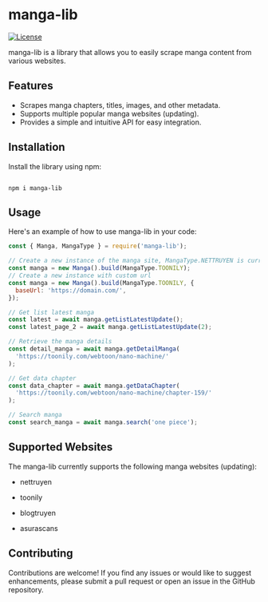 # manga-lib

[![License](https://img.shields.io/badge/license-MIT-blue.svg)](https://opensource.org/licenses/MIT)

manga-lib is a library that allows you to easily scrape manga content from various websites.

## Features

- Scrapes manga chapters, titles, images, and other metadata.
- Supports multiple popular manga websites (updating).
- Provides a simple and intuitive API for easy integration.

## Installation

Install the library using npm:

```

npm i manga-lib

```

## Usage

Here's an example of how to use manga-lib in your code:

```javascript
const { Manga, MangaType } = require('manga-lib');

// Create a new instance of the manga site, MangaType.NETTRUYEN is currently support for https://www.nettruyenplus.com/
const manga = new Manga().build(MangaType.TOONILY);
// Create a new instance with custom url
const manga = new Manga().build(MangaType.TOONILY, {
  baseUrl: 'https://domain.com/',
});

// Get list latest manga
const latest = await manga.getListLatestUpdate();
const latest_page_2 = await manga.getListLatestUpdate(2);

// Retrieve the manga details
const detail_manga = await manga.getDetailManga(
  'https://toonily.com/webtoon/nano-machine/'
);

// Get data chapter
const data_chapter = await manga.getDataChapter(
  'https://toonily.com/webtoon/nano-machine/chapter-159/'
);

// Search manga
const search_manga = await manga.search('one piece');
```

## Supported Websites

The manga-lib currently supports the following manga websites (updating):

- nettruyen

- toonily

- blogtruyen

- asurascans

## Contributing

Contributions are welcome! If you find any issues or would like to suggest enhancements, please submit a pull request or open an issue in the GitHub repository.
